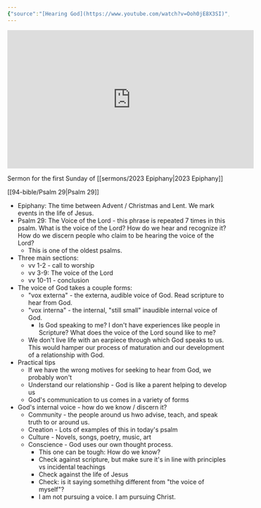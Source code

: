 ```yaml
---
{"source":"[Hearing God](https://www.youtube.com/watch?v=Ooh0jE8X3SI)","clipped":"2023-02-02","dg-publish":true,"grade":2,"context":"Personal","type":"Resource","status":"Active","topic":"Sermon","dateCreated":"2023-08-09","permalink":"/sermons/2023-01-08-hearing-god/","dgPassFrontmatter":true}
---
```



<iframe width="560" height="315" src="https://www.youtube.com/embed/Ooh0jE8X3SI" title="YouTube video player" frameborder="0" allow="accelerometer; autoplay; clipboard-write; encrypted-media; gyroscope; picture-in-picture" allowfullscreen></iframe>

Sermon for the first Sunday of [[sermons/2023 Epiphany\|2023 Epiphany]]

[[94-bible/Psalm 29\|Psalm 29]]

* Epiphany: The time between Advent / Christmas and Lent. We mark events in the life of Jesus.
* Psalm 29: The Voice of the Lord - this phrase is repeated 7 times in this psalm. What is the voice of the Lord? How do we hear and recognize it? How do we discern people who claim to be hearing the voice of the Lord?
    * This is one of the oldest psalms.
* Three main sections:
    * vv 1-2 - call to worship
    * vv 3-9: The voice of the Lord
    * vv 10-11 - conclusion
* The voice of God takes a couple forms:
    * "vox externa" - the externa, audible voice of God. Read scripture to hear from God.
    * "vox interna" - the internal, "still small" inaudible internal voice of God.
        * Is God speaking to me? I don't have experiences like people in Scripture? What does the voice of the Lord sound like to me?
    * We don't live life with an earpiece through which God speaks to us. This would hamper our process of maturation and our development of a relationship with God.
* Practical tips
    * If we have the wrong motives for seeking to hear from God, we probably won't
    * Understand our relationship - God is like a parent helping to develop us
    * God's communication to us comes in a variety of forms
* God's internal voice - how do we know / discern it?
    * Community - the people around us hwo advise, teach, and speak truth to or around us.
    * Creation - Lots of examples of this in today's psalm
    * Culture - Novels, songs, poetry, music, art
    * Conscience - God uses our own thought process.
        * This one can be tough: How do we know?
        * Check against scripture, but make sure it's in line with principles vs incidental teachings
        * Check against the life of Jesus
        * Check: is it saying somethihg different from "the voice of myself"?
        * I am not pursuing a voice. I am pursuing Christ.